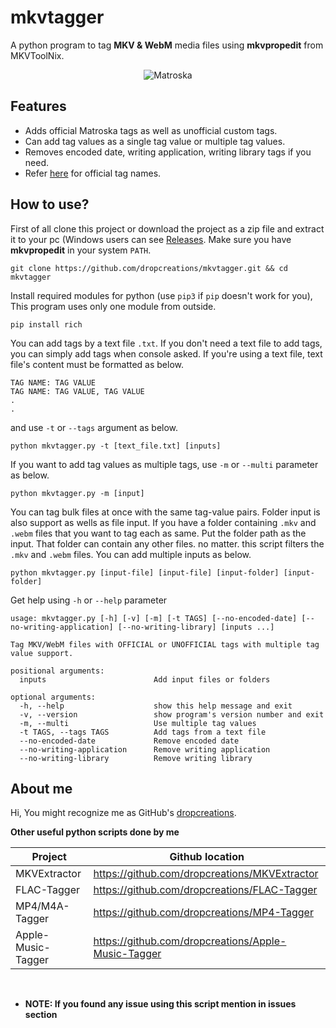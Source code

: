 # __mkvtagger__

A python program to tag __MKV & WebM__ media files using __mkvpropedit__ from MKVToolNix.

<p align="center">
    <picture>
        <source media="(prefers-color-scheme: dark)" srcset="https://raw.githubusercontent.com/dropcreations/MKV-Tagger/main/assets/logo-for-dark.png">
        <source media="(prefers-color-scheme: light)" srcset="https://raw.githubusercontent.com/dropcreations/MKV-Tagger/main/assets/logo-for-light.png">
        <img alt="Matroska" src="https://raw.githubusercontent.com/dropcreations/MKV-Tagger/main/assets/logo-for-light.png">
    </picture>
</p>

## __Features__

- Adds official Matroska tags as well as unofficial custom tags.
- Can add tag values as a single tag value or multiple tag values.
- Removes encoded date, writing application, writing library tags if you need.
- Refer [here](https://www.matroska.org/technical/tagging.html) for official tag names.

## __How to use?__

First of all clone this project or download the project as a zip file and extract it to your pc (Windows users can see [Releases](https://github.com/dropcreations/mkvtagger/releases). Make sure you have __mkvpropedit__ in your system `PATH`.

```
git clone https://github.com/dropcreations/mkvtagger.git && cd mkvtagger
```

Install required modules for python (use `pip3` if `pip` doesn't work for you), This program uses only one module from outside.

```
pip install rich
```

You can add tags by a text file `.txt`. If you don't need a text file to add tags, you can simply add tags when console asked.
If you're using a text file, text file's content must be formatted as below.

```
TAG NAME: TAG VALUE
TAG NAME: TAG VALUE, TAG VALUE
.
.
```

and use `-t` or `--tags` argument as below.

```
python mkvtagger.py -t [text_file.txt] [inputs]
```

If you want to add tag values as multiple tags, use `-m` or `--multi` parameter as below.

```
python mkvtagger.py -m [input]
```

You can tag bulk files at once with the same tag-value pairs. Folder input is also support as wells as file input.
If you have a folder containing `.mkv` and `.webm` files that you want to tag each as same. Put the folder path as the input.
That folder can contain any other files. no matter. this script filters the `.mkv` and `.webm` files.
You can add multiple inputs as below.

```
python mkvtagger.py [input-file] [input-file] [input-folder] [input-folder]
```

Get help using `-h` or `--help` parameter

```
usage: mkvtagger.py [-h] [-v] [-m] [-t TAGS] [--no-encoded-date] [--no-writing-application] [--no-writing-library] [inputs ...]

Tag MKV/WebM files with OFFICIAL or UNOFFICIAL tags with multiple tag value support.

positional arguments:
  inputs                        Add input files or folders

optional arguments:
  -h, --help                    show this help message and exit
  -v, --version                 show program's version number and exit
  -m, --multi                   Use multiple tag values
  -t TAGS, --tags TAGS          Add tags from a text file
  --no-encoded-date             Remove encoded date
  --no-writing-application      Remove writing application
  --no-writing-library          Remove writing library
```

## About me

Hi, You might recognize me as GitHub's [dropcreations](https://github.com/dropcreations).

__Other useful python scripts done by me__

| Project            | Github location                                      |
|--------------------|------------------------------------------------------|
| MKVExtractor       | https://github.com/dropcreations/MKVExtractor        |
| FLAC-Tagger        | https://github.com/dropcreations/FLAC-Tagger         |
| MP4/M4A-Tagger     | https://github.com/dropcreations/MP4-Tagger          |
| Apple-Music-Tagger | https://github.com/dropcreations/Apple-Music-Tagger  |

<br>

- __NOTE: If you found any issue using this script mention in issues section__
